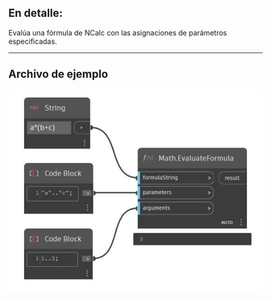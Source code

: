 ## En detalle:
Evalúa una fórmula de NCalc con las asignaciones de parámetros especificadas.
___
## Archivo de ejemplo

![EvaluateFormula](./DSCore.Math.EvaluateFormula_img.jpg)

